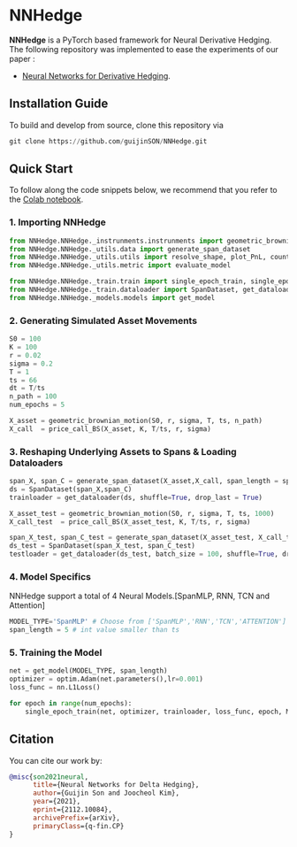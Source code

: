 # NNHedge
__NNHedge__ is a PyTorch based framework for Neural Derivative Hedging.  
The following repository was implemented to ease the experiments of our paper :  

- [Neural Networks for Derivative Hedging](https://arxiv.org/abs/2112.10084).

## Installation Guide
To build and develop from source, clone this repository via
```python
git clone https://github.com/guijinSON/NNHedge.git
```

## Quick Start
To follow along the code snippets below, we recommend that you refer to the [Colab notebook](https://colab.research.google.com/drive/1V_amf3vilYtUh7TeiJPAZiibtehNNHOq?usp=sharing).

### 1. Importing NNHedge
```python
from NNHedge.NNHedge._instrunments.instrunments import geometric_brownian_motion, price_call_BS, delta_call_BS
from NNHedge.NNHedge._utils.data import generate_span_dataset
from NNHedge.NNHedge._utils.utils import resolve_shape, plot_PnL, count_parameters, model_to_onnx
from NNHedge.NNHedge._utils.metric import evaluate_model

from NNHedge.NNHedge._train.train import single_epoch_train, single_epoch_test
from NNHedge.NNHedge._train.dataloader import SpanDataset, get_dataloader
from NNHedge.NNHedge._models.models import get_model
```
### 2. Generating Simulated Asset Movements
```python
S0 = 100
K = 100
r = 0.02
sigma = 0.2
T = 1
ts = 66
dt = T/ts 
n_path = 100
num_epochs = 5

X_asset = geometric_brownian_motion(S0, r, sigma, T, ts, n_path)
X_call  = price_call_BS(X_asset, K, T/ts, r, sigma)
```

### 3. Reshaping Underlying Assets to Spans & Loading Dataloaders
```python
span_X, span_C = generate_span_dataset(X_asset,X_call, span_length = span_length)
ds = SpanDataset(span_X,span_C)
trainloader = get_dataloader(ds, shuffle=True, drop_last = True)

X_asset_test = geometric_brownian_motion(S0, r, sigma, T, ts, 1000)
X_call_test  = price_call_BS(X_asset_test, K, T/ts, r, sigma)

span_X_test, span_C_test = generate_span_dataset(X_asset_test, X_call_test, span_length = span_length)
ds_test = SpanDataset(span_X_test, span_C_test)
testloader = get_dataloader(ds_test, batch_size = 100, shuffle=True, drop_last = True)
```

### 4. Model Specifics
NNHedge support a total of 4 Neural Models.\[SpanMLP, RNN, TCN and Attention]
```python
MODEL_TYPE='SpanMLP' # Choose from ['SpanMLP','RNN','TCN','ATTENTION']
span_length = 5 # int value smaller than ts
```

### 5. Training the Model
```python
net = get_model(MODEL_TYPE, span_length)
optimizer = optim.Adam(net.parameters(),lr=0.001)
loss_func = nn.L1Loss()

for epoch in range(num_epochs):
    single_epoch_train(net, optimizer, trainloader, loss_func, epoch, MODEL_TYPE)
```

## Citation 
You can cite our work by:
```bibtex
@misc{son2021neural,
      title={Neural Networks for Delta Hedging}, 
      author={Guijin Son and Joocheol Kim},
      year={2021},
      eprint={2112.10084},
      archivePrefix={arXiv},
      primaryClass={q-fin.CP}
}
```
